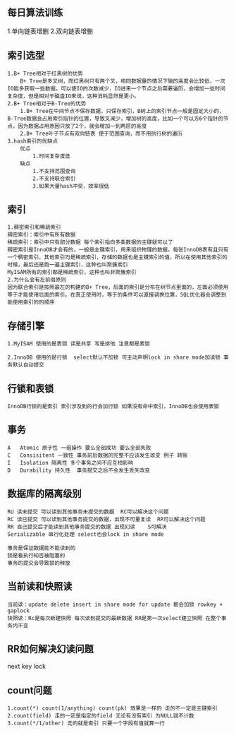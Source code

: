 ## 每日算法训练
   1.单向链表增删
   2.双向链表增删
## 索引选型
    1.B+ Tree相对于红黑树的优势
        B+ Tree是多叉树，而红黑树只有两个叉，相同数据量的情况下输的高度会比较低，一次IO能多获取一些数据，可以使IO的次数减少，IO进来一个节点之后需要遍历，会增加一些时间复杂度，但是相对于磁盘IO来说，这种消耗显然是更小。
    2.B+ Tree相对于B-Tree的优势
        1.B+ Tree在中间节点不保存数据，只保存索引，B树上的索引节点一般是固定大小的，B-Tree数据会占用索引指针的位置，导致叉减少，增加树的高度，比如一个可以方6个指针的节点，因为数据占用原因只放了2个，就会增加一到两层的高度
        2.B+ Tree叶子节点有双向链表 便于范围查询，而不用执行树的遍历
    3.hash索引的优缺点
        优点
            1.时间复杂度低
        缺点
            1.不支持范围查询
            2.不支持联合索引
            3.如果大量hash冲突，效率很低
## 索引
    1.稠密索引和稀疏索引
    稠密索引：索引中有所有数据
    稀疏索引：索引中只有部分数据 每个索引指向多条数据的主键就可以了
    稠密索引是InnoDB才会有的，一般是主键索引，用来组织物理的数据，每张InnoDB表有且只有一个稠密索引，其他索引均是稀疏索引，存储的数据也是主键索引的值，所以在使用其他索引的时候，最后还是跑一遍主键索引，这种也叫聚簇索引
    MyISAM所有的索引都是稀疏索引，这种也叫非聚簇索引
    2.为什么会有左前缀原则
    因为联合索引是按照最左的构建的B+ Tree，后面的索引是分布在树节点里面的，左面必须使用等于才能使用后面的索引。在真正使用时，等于的条件可以直接调换位置，SQL优化器会调整到能使用索引的的顺序
## 存储引擎
    1.MyISAM 使用的是表锁 读是共享 写是排他 注意都是表锁

    2.InnoDB 使用的是行锁  select默认不加锁 可主动声明lock in share mode加读锁 事务默认自动提交 
## 行锁和表锁
    InnoDB行锁的是索引 索引涉及到的行会加行锁 如果没有命中索引，InnoDB也会使用表锁
## 事务
    A   Atomic 原子性 一组操作 要么全部成功 要么全部失败
    C   Consisitent 一致性 事务前后数据的完整不应该发生改变 例子 转账
    I   Isolation 隔离性 多个事务之间不应互相影响
    D   Durability 持久性  事务提交之后不会发生丢失改变
## 数据库的隔离级别
    RU 读未提交 可以读到其他事务未提交的数据  RC可以解决这个问题
    RC 读已提交 可以读到其他事务提交的数据，出现不可重复读  RR可以解决这个问题
    RR 自己提交后才能读到其他事务提交的数据 出现幻读    S可解决
    Serializable 串行化处理 select也会lock in share mode

    事务是保证数据能不能读到的
    锁是看执行知否被阻塞的
    事务的提交会导致锁的释放
## 当前读和快照读
    当前读：update delete insert in share mode for update 都会加锁 rowkey + gaplock
    快照读：Rc是每次新建快照 每次读到提交的最新数据 RR是第一次select建立快照 在整个事务内不变
## RR如何解决幻读问题
   next key lock 
## count问题
    1.count(*) count(1/anything) count(pk) 效果是一样的 走的不一定是主键索引
    2.count(field) 走的一定是指定的field 无论有没有索引 为NULL就不计数
    3.count(*/1/other) 走的就是索引 只要一个字段有值就算一行

